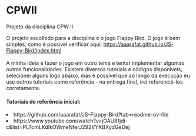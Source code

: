 # CPWII
Projeto da disciplina CPW II

O projeto escolhido para a disciplina é o jogo Flappy Bird. O jogo é bem simples, como é possível verificar aqui: https://aaarafat.github.io/JS-Flappy-Bird/index.html<br><br>
A minha ideia é fazer o jogo em outro tema e tentar implementar algumas outras funcionalidades.
Existem diversos tutoriais e códigos disponíveis, selecionei alguns logo abaixo, mas é possível que ao longo da execução eu use outros tutoriais como referência - na entrega final, irei referenciá-los corretamente.<br>
<h4>Tutoriais de referência inicial:</h4>
<li>
  https://github.com/aaarafat/JS-Flappy-Bird?tab=readme-ov-file
</li>
<li>
    https://www.youtube.com/watch?v=jOAU81jdi-c&list=PLTcmLKdIkOWmeNferJ292VYKBXydGeDej
</li>
